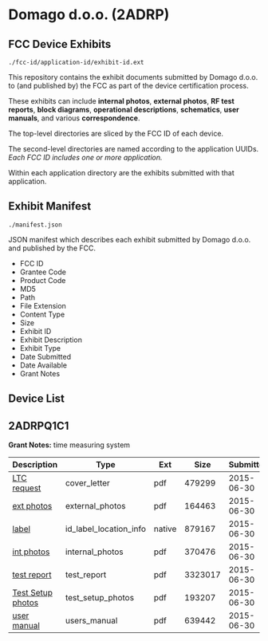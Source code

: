 # Domago d.o.o. (2ADRP)
## FCC Device Exhibits

```
./fcc-id/application-id/exhibit-id.ext
```

This repository contains the exhibit documents submitted by Domago d.o.o. to (and published by) the FCC as part of the device certification process.

These exhibits can include **internal photos**, **external photos**, **RF test reports**, **block diagrams**, **operational descriptions**, **schematics**, **user manuals**, and various **correspondence**.

The top-level directories are sliced by the FCC ID of each device.

The second-level directories are named according to the application UUIDs. *Each FCC ID includes one or more application.*

Within each application directory are the exhibits submitted with that application. 

## Exhibit Manifest

```
./manifest.json
```

JSON manifest which describes each exhibit submitted by Domago d.o.o. and published by the FCC.

- FCC ID
- Grantee Code
- Product Code
- MD5
- Path
- File Extension
- Content Type
- Size
- Exhibit ID
- Exhibit Description
- Exhibit Type
- Date Submitted
- Date Available
- Grant Notes

## Device List
## 2ADRPQ1C1
**Grant Notes:** time measuring system

| Description | Type | Ext | Size | Submitted | Available |
| ----------- | ---- | --- | ---- | --------- | --------- |
| [LTC request](2ADRPQ1C1/595432b822e5673e314128fca4c37464/2662062.pdf) | cover_letter | pdf | 479299 | 2015-06-30 | 2015-06-30 |
| [ext photos](2ADRPQ1C1/595432b822e5673e314128fca4c37464/2662060.pdf) | external_photos | pdf | 164463 | 2015-06-30 | 2015-06-30 |
| [label](2ADRPQ1C1/595432b822e5673e314128fca4c37464/2662059.native) | id_label_location_info | native | 879167 | 2015-06-30 | 2015-06-30 |
| [int photos](2ADRPQ1C1/595432b822e5673e314128fca4c37464/2662058.pdf) | internal_photos | pdf | 370476 | 2015-06-30 | 2015-10-08 |
| [test report](2ADRPQ1C1/595432b822e5673e314128fca4c37464/2662063.pdf) | test_report | pdf | 3323017 | 2015-06-30 | 2015-06-30 |
| [Test Setup photos](2ADRPQ1C1/595432b822e5673e314128fca4c37464/2662064.pdf) | test_setup_photos | pdf | 193207 | 2015-06-30 | 2015-06-30 |
| [user manual](2ADRPQ1C1/595432b822e5673e314128fca4c37464/2662061.pdf) | users_manual | pdf | 639442 | 2015-06-30 | 2015-06-30 |
